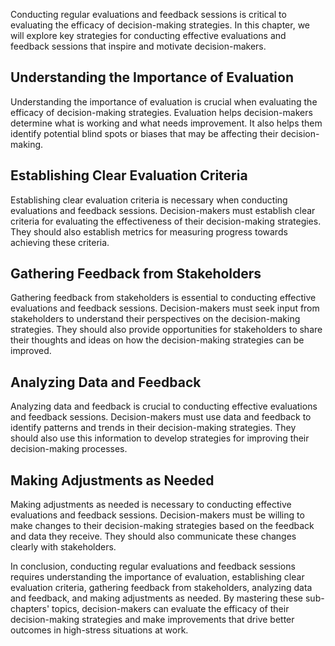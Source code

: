 
Conducting regular evaluations and feedback sessions is critical to evaluating the efficacy of decision-making strategies. In this chapter, we will explore key strategies for conducting effective evaluations and feedback sessions that inspire and motivate decision-makers.

Understanding the Importance of Evaluation
------------------------------------------

Understanding the importance of evaluation is crucial when evaluating the efficacy of decision-making strategies. Evaluation helps decision-makers determine what is working and what needs improvement. It also helps them identify potential blind spots or biases that may be affecting their decision-making.

Establishing Clear Evaluation Criteria
--------------------------------------

Establishing clear evaluation criteria is necessary when conducting evaluations and feedback sessions. Decision-makers must establish clear criteria for evaluating the effectiveness of their decision-making strategies. They should also establish metrics for measuring progress towards achieving these criteria.

Gathering Feedback from Stakeholders
------------------------------------

Gathering feedback from stakeholders is essential to conducting effective evaluations and feedback sessions. Decision-makers must seek input from stakeholders to understand their perspectives on the decision-making strategies. They should also provide opportunities for stakeholders to share their thoughts and ideas on how the decision-making strategies can be improved.

Analyzing Data and Feedback
---------------------------

Analyzing data and feedback is crucial to conducting effective evaluations and feedback sessions. Decision-makers must use data and feedback to identify patterns and trends in their decision-making strategies. They should also use this information to develop strategies for improving their decision-making processes.

Making Adjustments as Needed
----------------------------

Making adjustments as needed is necessary to conducting effective evaluations and feedback sessions. Decision-makers must be willing to make changes to their decision-making strategies based on the feedback and data they receive. They should also communicate these changes clearly with stakeholders.

In conclusion, conducting regular evaluations and feedback sessions requires understanding the importance of evaluation, establishing clear evaluation criteria, gathering feedback from stakeholders, analyzing data and feedback, and making adjustments as needed. By mastering these sub-chapters' topics, decision-makers can evaluate the efficacy of their decision-making strategies and make improvements that drive better outcomes in high-stress situations at work.

